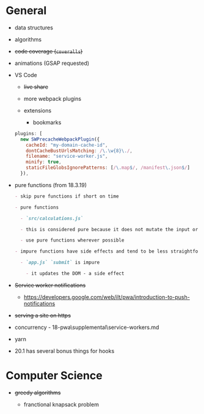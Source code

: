# General

- data structures
- algorithms
- ~~code coverage (`coveralls`)~~
- animations (GSAP requested)
- VS Code

  - ~~live share~~

  - more webpack plugins
  - extensions
    - bookmarks

  ```js
  plugins: [
    new SWPrecacheWebpackPlugin({
      cacheId: "my-domain-cache-id",
      dontCacheBustUrlsMatching: /\.\w{8}\./,
      filename: "service-worker.js",
      minify: true,
      staticFileGlobsIgnorePatterns: [/\.map$/, /manifest\.json$/]
    }),
  ```

- pure functions (from 18.3.19)

  ```md
  - skip pure functions if short on time

  - pure functions

    - `src/calculations.js`

    - this is considered pure because it does not mutate the input or produce side effects (update a db, change the DOM, etc.)

    - use pure functions wherever possible

  - impure functions have side effects and tend to be less straightforward, harder to reason about and more difficult to test

    - `app.js` `submit` is impure

      - it updates the DOM - a side effect
  ```

- ~~Service worker notifications~~

  - https://developers.google.com/web/ilt/pwa/introduction-to-push-notifications

- ~~serving a site on https~~

- concurrency - 18-pwa\supplemental\service-workers.md

- yarn

- 20.1 has several bonus things for hooks

# Computer Science

- ~~greedy algorithms~~

  - franctional knapsack problem
